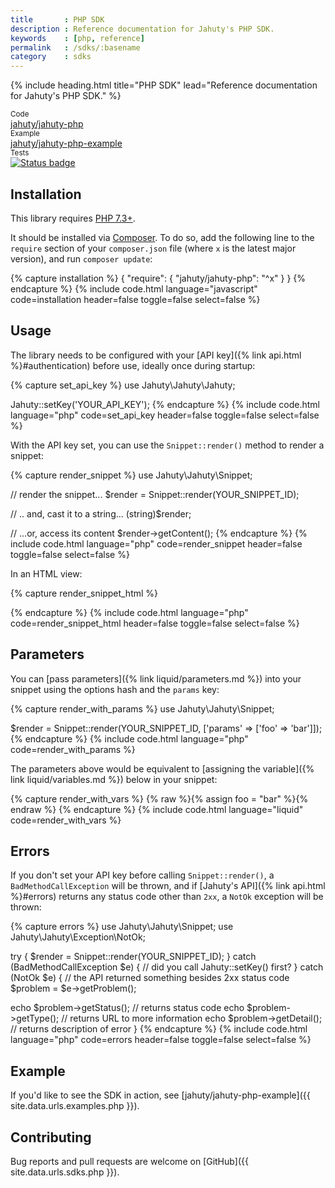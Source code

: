```yaml
---
title       : PHP SDK
description : Reference documentation for Jahuty's PHP SDK.
keywords    : [php, reference]
permalink   : /sdks/:basename
category    : sdks
---
```


{% include heading.html title="PHP SDK" lead="Reference documentation for Jahuty's PHP SDK." %}

<div class="card-group my-4">
  <div class="card">
    <div class="card-header py-2 px-3 text-muted">
      <small>Code</small>
    </div>
    <div class="card-body py-2 px-3">
      <a class="stretched-link" href="{{ site.data.urls.sdks.php }}">jahuty/jahuty-php</a>
    </div>
  </div>
  <div class="card">
    <div class="card-header py-2 px-3 text-muted">
      <small>Example</small>
    </div>
    <div class="card-body py-2 px-3">
      <a class="stretched-link" href="{{ site.data.urls.examples.php }}">jahuty/jahuty-php-example</a>
    </div>
  </div>
  <div class="card">
    <div class="card-header py-2 px-3 text-muted">
      <small>Tests</small>
    </div>
    <div class="card-body p-2 px-3">
      <a class="stretched-link" href="https://circleci.com/gh/jahuty/jahuty-php"><img src="https://circleci.com/gh/jahuty/jahuty-php.svg?style=svg" alt="Status badge" /></a>
    </div>
  </div>
</div>

## Installation

This library requires [PHP 7.3+](https://secure.php.net).

It should be installed via [Composer](https://getcomposer.org). To do so, add the following line to the `require` section of your `composer.json` file (where `x` is the latest major version), and run `composer update`:

{% capture installation %}
{
   "require": {
       "jahuty/jahuty-php": "^x"
   }
}
{% endcapture %}
{% include code.html language="javascript" code=installation header=false toggle=false select=false %}

## Usage

The library needs to be configured with your [API key]({% link api.html %}#authentication) before use, ideally once during startup:

{% capture set_api_key %}
use Jahuty\Jahuty\Jahuty;

Jahuty::setKey('YOUR_API_KEY');
{% endcapture %}
{% include code.html language="php" code=set_api_key header=false toggle=false select=false %}

With the API key set, you can use the `Snippet::render()` method to render a snippet:

{% capture render_snippet %}
use Jahuty\Jahuty\Snippet;

// render the snippet...
$render = Snippet::render(YOUR_SNIPPET_ID);

// .. and, cast it to a string...
(string)$render;

// ...or, access its content
$render->getContent();
{% endcapture %}
{% include code.html language="php" code=render_snippet header=false toggle=false select=false %}

In an HTML view:

{% capture render_snippet_html %}
<?php
use Jahuty\Jahuty\{Jahuty, Snippet};

Jahuty::setKey('YOUR_API_KEY');
?>
<!doctype html>
<html>
<head>
    <title>Awesome example</title>
</head>
<body>
    <?php echo Snippet::render(YOUR_SNIPPET_ID); ?>
</body>
{% endcapture %}
{% include code.html language="php" code=render_snippet_html header=false toggle=false select=false %}

## Parameters

You can [pass parameters]({% link liquid/parameters.md %}) into your snippet using the options hash and the `params` key:

{% capture render_with_params %}
use Jahuty\Jahuty\Snippet;

$render = Snippet::render(YOUR_SNIPPET_ID, ['params' => ['foo' => 'bar']]);
{% endcapture %}
{% include code.html language="php" code=render_with_params %}

The parameters above would be equivalent to [assigning the variable]({% link liquid/variables.md %}) below in your snippet:

{% capture render_with_vars %}
{% raw %}{% assign foo = "bar" %}{% endraw %}
{% endcapture %}
{% include code.html language="liquid" code=render_with_vars %}

## Errors

If you don't set your API key before calling `Snippet::render()`, a `BadMethodCallException` will be thrown, and if [Jahuty's API]({% link api.html %}#errors) returns any status code other than `2xx`, a `NotOk` exception will be thrown:

{% capture errors %}
use Jahuty\Jahuty\Snippet;
use Jahuty\Jahuty\Exception\NotOk;

try {
  $render = Snippet::render(YOUR_SNIPPET_ID);
} catch (BadMethodCallException $e) {
  // did you call Jahuty::setKey() first?
} catch (NotOk $e) {
  // the API returned something besides 2xx status code
  $problem = $e->getProblem();

  echo $problem->getStatus();  // returns status code
  echo $problem->getType();    // returns URL to more information
  echo $problem->getDetail();  // returns description of error
}
{% endcapture %}
{% include code.html language="php" code=errors header=false toggle=false select=false %}

## Example

If you'd like to see the SDK in action, see [jahuty/jahuty-php-example]({{ site.data.urls.examples.php }}).

## Contributing

Bug reports and pull requests are welcome on [GitHub]({{ site.data.urls.sdks.php }}).
